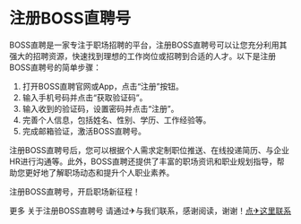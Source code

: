 # 注册BOSS直聘号

BOSS直聘是一家专注于职场招聘的平台，注册BOSS直聘号可以让您充分利用其强大的招聘资源，快速找到理想的工作岗位或招聘到合适的人才。以下是注册BOSS直聘号的简单步骤：

1. 打开BOSS直聘官网或App，点击“注册”按钮。
2. 输入手机号码并点击“获取验证码”。
3. 输入收到的验证码，设置密码并点击“注册”。
4. 完善个人信息，包括姓名、性别、学历、工作经验等。
5. 完成邮箱验证，激活BOSS直聘号。

注册BOSS直聘号后，您可以根据个人需求定制职位推送、在线投递简历、与企业HR进行沟通等。此外，BOSS直聘还提供了丰富的职场资讯和职业规划指导，帮助您更好地了解职场动态和提升个人职业素养。

注册BOSS直聘号，开启职场新征程！

更多 关于注册BOSS直聘号 请通过✈与我们联系，感谢阅读，谢谢！[点✈这里联系](https://add.k02.cc)